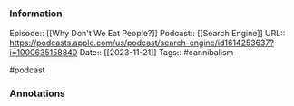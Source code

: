 ### Information

Episode:: [[Why Don't We Eat People?]]
Podcast:: [[Search Engine]]
URL:: https://podcasts.apple.com/us/podcast/search-engine/id1614253637?i=1000635158840
Date:: [[2023-11-21]]
Tags:: #cannibalism

#podcast


### Annotations

